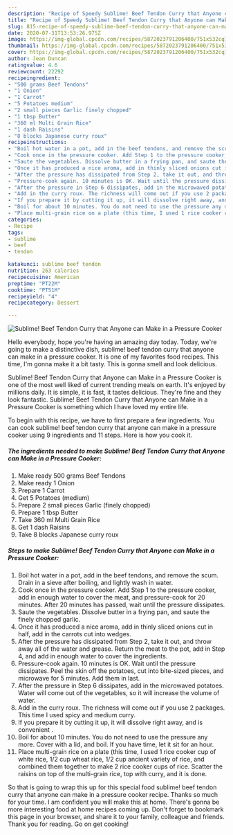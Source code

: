 ```yaml
---
description: "Recipe of Speedy Sublime! Beef Tendon Curry that Anyone can Make in a Pressure Cooker"
title: "Recipe of Speedy Sublime! Beef Tendon Curry that Anyone can Make in a Pressure Cooker"
slug: 815-recipe-of-speedy-sublime-beef-tendon-curry-that-anyone-can-make-in-a-pressure-cooker
date: 2020-07-31T13:53:26.975Z
image: https://img-global.cpcdn.com/recipes/5872023791206400/751x532cq70/sublime-beef-tendon-curry-that-anyone-can-make-in-a-pressure-cooker-recipe-main-photo.jpg
thumbnail: https://img-global.cpcdn.com/recipes/5872023791206400/751x532cq70/sublime-beef-tendon-curry-that-anyone-can-make-in-a-pressure-cooker-recipe-main-photo.jpg
cover: https://img-global.cpcdn.com/recipes/5872023791206400/751x532cq70/sublime-beef-tendon-curry-that-anyone-can-make-in-a-pressure-cooker-recipe-main-photo.jpg
author: Jean Duncan
ratingvalue: 4.6
reviewcount: 22292
recipeingredient:
- "500 grams Beef Tendons"
- "1 Onion"
- "1 Carrot"
- "5 Potatoes medium"
- "2 small pieces Garlic finely chopped"
- "1 tbsp Butter"
- "360 ml Multi Grain Rice"
- "1 dash Raisins"
- "8 blocks Japanese curry roux"
recipeinstructions:
- "Boil hot water in a pot, add in the beef tendons, and remove the scum. Drain in a sieve after boiling, and lightly wash in water."
- "Cook once in the pressure cooker. Add Step 1 to the pressure cooker, add in enough water to cover the meat, and pressure-cook for 20 minutes. After 20 minutes has passed, wait until the pressure dissipates."
- "Saute the vegetables. Dissolve butter in a frying pan, and saute the finely chopped garlic."
- "Once it has produced a nice aroma, add in thinly sliced onions cut in half, add in the carrots cut into wedges."
- "After the pressure has dissipated from Step 2, take it out, and throw away all of the water and grease. Return the meat to the pot, add in Step 4, and add in enough water to cover the ingredients."
- "Pressure-cook again. 10 minutes is OK. Wait until the pressure dissipates. Peel the skin off the potatoes, cut into bite-sized pieces, and microwave for 5 minutes. Add them in last."
- "After the pressure in Step 6 dissipates, add in the microwaved potatoes. Water will come out of the vegetables, so it will increase the volume of water."
- "Add in the curry roux. The richness will come out if you use 2 packages. This time I used spicy and medium curry."
- "If you prepare it by cutting it up, it will dissolve right away, and is convenient ."
- "Boil for about 10 minutes. You do not need to use the pressure any more. Cover with a lid, and boil. If you have time, let it sit for an hour."
- "Place multi-grain rice on a plate (this time, I used 1 rice cooker cup of white rice, 1/2 cup wheat rice, 1/2 cup ancient variety of rice, and combined them together to make 2 rice cooker cups of rice. Scatter the raisins on top of the multi-grain rice, top with curry, and it is done."
categories:
- Recipe
tags:
- sublime
- beef
- tendon

katakunci: sublime beef tendon 
nutrition: 263 calories
recipecuisine: American
preptime: "PT22M"
cooktime: "PT51M"
recipeyield: "4"
recipecategory: Dessert

---
```



![Sublime! Beef Tendon Curry that Anyone can Make in a Pressure Cooker](https://img-global.cpcdn.com/recipes/5872023791206400/751x532cq70/sublime-beef-tendon-curry-that-anyone-can-make-in-a-pressure-cooker-recipe-main-photo.jpg)

Hello everybody, hope you're having an amazing day today. Today, we're going to make a distinctive dish, sublime! beef tendon curry that anyone can make in a pressure cooker. It is one of my favorites food recipes. This time, I'm gonna make it a bit tasty. This is gonna smell and look delicious.



Sublime! Beef Tendon Curry that Anyone can Make in a Pressure Cooker is one of the most well liked of current trending meals on earth. It's enjoyed by millions daily. It is simple, it is fast, it tastes delicious. They're fine and they look fantastic. Sublime! Beef Tendon Curry that Anyone can Make in a Pressure Cooker is something which I have loved my entire life.


To begin with this recipe, we have to first prepare a few ingredients. You can cook sublime! beef tendon curry that anyone can make in a pressure cooker using 9 ingredients and 11 steps. Here is how you cook it.

<!--inarticleads1-->

##### The ingredients needed to make Sublime! Beef Tendon Curry that Anyone can Make in a Pressure Cooker:

1. Make ready 500 grams Beef Tendons
1. Make ready 1 Onion
1. Prepare 1 Carrot
1. Get 5 Potatoes (medium)
1. Prepare 2 small pieces Garlic (finely chopped)
1. Prepare 1 tbsp Butter
1. Take 360 ml Multi Grain Rice
1. Get 1 dash Raisins
1. Take 8 blocks Japanese curry roux




<!--inarticleads2-->

##### Steps to make Sublime! Beef Tendon Curry that Anyone can Make in a Pressure Cooker:

1. Boil hot water in a pot, add in the beef tendons, and remove the scum. Drain in a sieve after boiling, and lightly wash in water.
1. Cook once in the pressure cooker. Add Step 1 to the pressure cooker, add in enough water to cover the meat, and pressure-cook for 20 minutes. After 20 minutes has passed, wait until the pressure dissipates.
1. Saute the vegetables. Dissolve butter in a frying pan, and saute the finely chopped garlic.
1. Once it has produced a nice aroma, add in thinly sliced onions cut in half, add in the carrots cut into wedges.
1. After the pressure has dissipated from Step 2, take it out, and throw away all of the water and grease. Return the meat to the pot, add in Step 4, and add in enough water to cover the ingredients.
1. Pressure-cook again. 10 minutes is OK. Wait until the pressure dissipates. Peel the skin off the potatoes, cut into bite-sized pieces, and microwave for 5 minutes. Add them in last.
1. After the pressure in Step 6 dissipates, add in the microwaved potatoes. Water will come out of the vegetables, so it will increase the volume of water.
1. Add in the curry roux. The richness will come out if you use 2 packages. This time I used spicy and medium curry.
1. If you prepare it by cutting it up, it will dissolve right away, and is convenient .
1. Boil for about 10 minutes. You do not need to use the pressure any more. Cover with a lid, and boil. If you have time, let it sit for an hour.
1. Place multi-grain rice on a plate (this time, I used 1 rice cooker cup of white rice, 1/2 cup wheat rice, 1/2 cup ancient variety of rice, and combined them together to make 2 rice cooker cups of rice. Scatter the raisins on top of the multi-grain rice, top with curry, and it is done.




So that is going to wrap this up for this special food sublime! beef tendon curry that anyone can make in a pressure cooker recipe. Thanks so much for your time. I am confident you will make this at home. There's gonna be more interesting food at home recipes coming up. Don't forget to bookmark this page in your browser, and share it to your family, colleague and friends. Thank you for reading. Go on get cooking!
